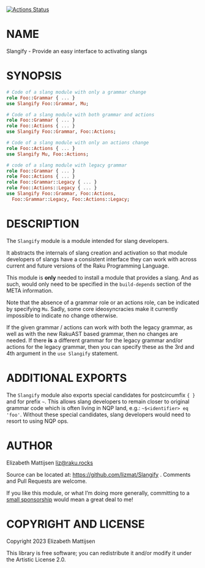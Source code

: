 [![Actions Status](https://github.com/lizmat/Slangify/actions/workflows/test.yml/badge.svg)](https://github.com/lizmat/Slangify/actions)

NAME
====

Slangify - Provide an easy interface to activating slangs

SYNOPSIS
========

```raku
# Code of a slang module with only a grammar change
role Foo::Grammar { ... }
use Slangify Foo::Grammar, Mu;

# Code of a slang module with both grammar and actions
role Foo::Grammar { ... }
role Foo::Actions { ... }
use Slangify Foo::Grammar, Foo::Actions;

# Code of a slang module with only an actions change
role Foo::Actions { ... }
use Slangify Mu, Foo::Actions;

# code of a slang module with legacy grammar
role Foo::Grammar { ... }
role Foo::Actions { ... }
role Foo::Grammar::Legacy { ... }
role Foo::Actions::Legacy { ... }
use Slangify Foo::Grammar, Foo::Actions,
  Foo::Grammar::Legacy, Foo::Actions::Legacy;
```

DESCRIPTION
===========

The `Slangify` module is a module intended for slang developers.

It abstracts the internals of slang creation and activation so that module developers of slangs have a consistent interface they can work with across current and future versions of the Raku Programming Language.

This module is **only** needed to install a module that provides a slang. And as such, would only need to be specified in the `build-depends` section of the META information.

Note that the absence of a grammar role or an actions role, can be indicated by specifying `Mu`. Sadly, some core ideosyncracies make it currently impossible to indicate no change otherwise.

If the given grammar / actions can work with both the legacy grammar, as well as with the new RakuAST based grammar, then no changes are needed. If there **is** a different grammar for the legacy grammar and/or actions for the legacy grammar, then you can specify these as the 3rd and 4th argument in the `use Slangify` statement.

ADDITIONAL EXPORTS
==================

The `Slangify` module also exports special candidates for postcircumfix `{ }` and for prefix `~`. This allows slang developers to remain closer to original grammar code which is often living in NQP land, e.g.: `~$<identifier> eq 'foo'`. Without these special candidates, slang developers would need to resort to using NQP ops.

AUTHOR
======

Elizabeth Mattijsen <liz@raku.rocks>

Source can be located at: https://github.com/lizmat/Slangify . Comments and Pull Requests are welcome.

If you like this module, or what I’m doing more generally, committing to a [small sponsorship](https://github.com/sponsors/lizmat/) would mean a great deal to me!

COPYRIGHT AND LICENSE
=====================

Copyright 2023 Elizabeth Mattijsen

This library is free software; you can redistribute it and/or modify it under the Artistic License 2.0.

